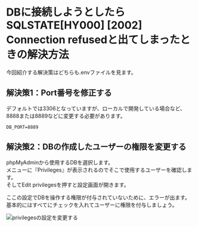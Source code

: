 # DBに接続しようとしたらSQLSTATE[HY000] [2002] Connection refusedと出てしまったときの解決方法  

今回紹介する解決策はどちらも.envファイルを見ます。

## 解決策1：Port番号を修正する  
デフォルトでは3306となっていますが、ローカルで開発している場合など、  
8888または8889などに変更する必要があります。  

```
DB_PORT=8889
```

## 解決策2：DBの作成したユーザーの権限を変更する  

phpMyAdminから使用するDBを選択します。  
メニューに『Privileges』が表示されるのでそこで使用するユーザーを確認します。  
そしてEdit privilegesを押すと設定画面が開きます。  

ここの設定でDBを操作する権限が付与されていないために、エラーが出ます。  
基本的にはすべてにチェックを入れてユーザーに権限を付与しましょう。  

![privilegesの設定を変更する](/img/img-article/privileges_setting.png)   